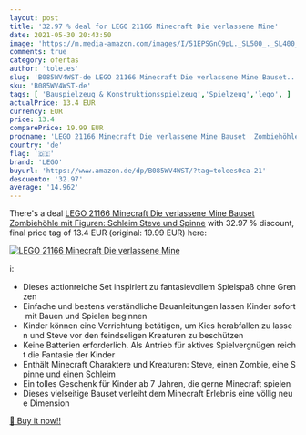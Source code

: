 ```yaml
---
layout: post
title: '32.97 % deal for LEGO 21166 Minecraft Die verlassene Mine'
date: 2021-05-30 20:43:50
image: 'https://m.media-amazon.com/images/I/51EPSGnC9pL._SL500_._SL400_.jpg'
comments: true
category: ofertas
author: 'tole.es'
slug: 'B085WV4WST-de LEGO 21166 Minecraft Die verlassene Mine Bauset...'
sku: 'B085WV4WST-de'
tags: [ 'Bauspielzeug & Konstruktionsspielzeug','Spielzeug','lego', ]
actualPrice: 13.4 EUR
currency: EUR
price: 13.4
comparePrice: 19.99 EUR
prodname: 'LEGO 21166 Minecraft Die verlassene Mine Bauset  Zombiehöhle mit Figuren: Schleim  Steve und Spinne'
country: 'de'
flag: '🇩🇪'
brand: 'LEGO'
buyurl: 'https://www.amazon.de/dp/B085WV4WST/?tag=tolees0ca-21'
descuento: '32.97'
average: '14.962'
---
```


There's a deal [LEGO 21166 Minecraft Die verlassene Mine Bauset  Zombiehöhle mit Figuren: Schleim  Steve und Spinne](https://www.amazon.de/dp/B085WV4WST/?tag=tolees0ca-21)  with  32.97 % discount, final price tag of  13.4 EUR (original: 19.99 EUR) here:

[![LEGO 21166 Minecraft Die verlassene Mine](https://m.media-amazon.com/images/I/51EPSGnC9pL._SL500_._SL400_.jpg)](https://www.amazon.de/dp/B085WV4WST/?tag=tolees0ca-21)

ℹ️:

- Dieses actionreiche Set inspiriert zu fantasievollem Spielspaß ohne Grenzen
- Einfache und bestens verständliche Bauanleitungen lassen Kinder sofort mit Bauen und Spielen beginnen
- Kinder können eine Vorrichtung betätigen, um Kies herabfallen zu lassen und Steve vor den feindseligen Kreaturen zu beschützen
- Keine Batterien erforderlich. Als Antrieb für aktives Spielvergnügen reicht die Fantasie der Kinder
- Enthält Minecraft Charaktere und Kreaturen: Steve, einen Zombie, eine Spinne und einen Schleim
- Ein tolles Geschenk für Kinder ab 7 Jahren, die gerne Minecraft spielen
- Dieses vielseitige Bauset verleiht dem Minecraft Erlebnis eine völlig neue Dimension

[🛒 Buy it now!!](https://www.amazon.de/dp/B085WV4WST/?tag=tolees0ca-21)
